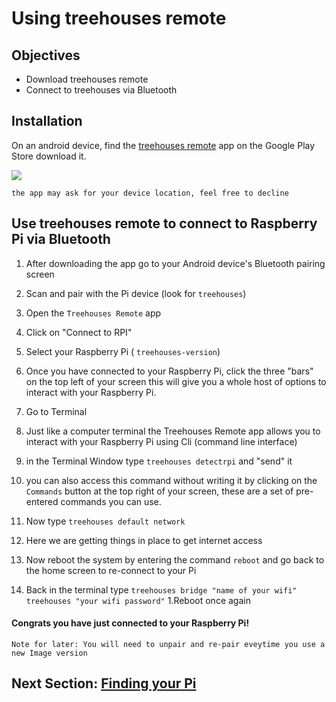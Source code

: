 # Using treehouses remote

## Objectives

* Download treehouses remote
* Connect to treehouses via Bluetooth

## Installation
On an android device, find the [treehouses remote](https://play.google.com/store/apps/details?id=io.treehouses.remote) app on the Google Play Store download it.

![](remoteiconsml.jpg)

`the app may ask for your device location, feel free to decline`

## Use treehouses remote to connect to Raspberry Pi via Bluetooth

1. After downloading the app go to your Android device's Bluetooth pairing screen
1. Scan and pair with the Pi device (look for `treehouses`)
1. Open the `Treehouses Remote` app
1. Click on "Connect to RPI"
1. Select your Raspberry Pi ( `treehouses-version`)

1. Once you have connected to your Raspberry Pi, click the three "bars" on the top left of your screen this will give you a whole host of options to interact with your Raspberry Pi.
1. Go to Terminal
  1. Just like a computer terminal the Treehouses Remote app allows you to interact with your Raspberry Pi using Cli (command line interface)
1. in the Terminal Window type `treehouses detectrpi` and "send" it 
  1. you can also access this command without writing it by clicking on the `Commands` button at the top right of your screen, these are a set of pre-entered commands you can use.
  
1. Now type `treehouses default network`
  1. Here we are getting things in place to get internet access
  1. Now reboot the system by entering the command `reboot` and go back to the home screen to re-connect to your Pi
1. Back in the terminal type `treehouses bridge "name of your wifi" treehouses "your wifi password"`
  1.Reboot once again

 #### Congrats you have just connected to your Raspberry Pi! 
  
`Note for later: You will need to unpair and re-pair eveytime you use a new Image version`
## Next Section: [Finding your Pi](find-pi.md)
